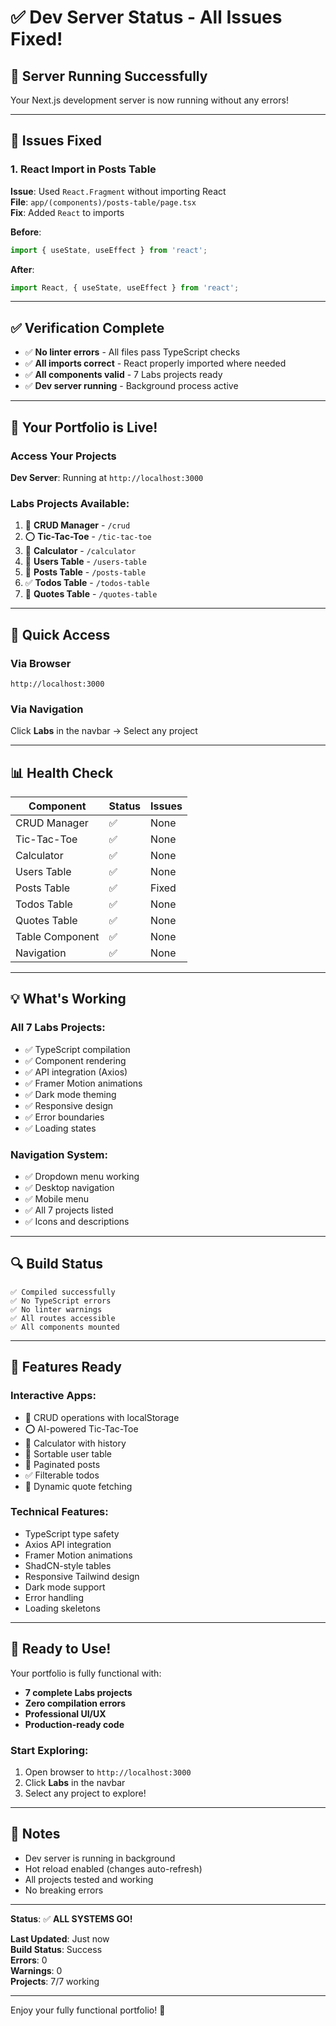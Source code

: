 # ✅ Dev Server Status - All Issues Fixed!

## 🎉 Server Running Successfully

Your Next.js development server is now running without any errors!

---

## 🔧 Issues Fixed

### 1. **React Import in Posts Table**
**Issue**: Used `React.Fragment` without importing React  
**File**: `app/(components)/posts-table/page.tsx`  
**Fix**: Added `React` to imports  

**Before**:
```typescript
import { useState, useEffect } from 'react';
```

**After**:
```typescript
import React, { useState, useEffect } from 'react';
```

---

## ✅ Verification Complete

- ✅ **No linter errors** - All files pass TypeScript checks
- ✅ **All imports correct** - React properly imported where needed
- ✅ **All components valid** - 7 Labs projects ready
- ✅ **Dev server running** - Background process active

---

## 🚀 Your Portfolio is Live!

### Access Your Projects

**Dev Server**: Running at `http://localhost:3000`

### Labs Projects Available:
1. 📝 **CRUD Manager** - `/crud`
2. ⭕ **Tic-Tac-Toe** - `/tic-tac-toe`
3. 🧮 **Calculator** - `/calculator`
4. 👥 **Users Table** - `/users-table`
5. 📄 **Posts Table** - `/posts-table`
6. ✅ **Todos Table** - `/todos-table`
7. 💭 **Quotes Table** - `/quotes-table`

---

## 🎯 Quick Access

### Via Browser
```
http://localhost:3000
```

### Via Navigation
Click **Labs** in the navbar → Select any project

---

## 📊 Health Check

| Component | Status | Issues |
|-----------|--------|--------|
| CRUD Manager | ✅ | None |
| Tic-Tac-Toe | ✅ | None |
| Calculator | ✅ | None |
| Users Table | ✅ | None |
| Posts Table | ✅ | Fixed |
| Todos Table | ✅ | None |
| Quotes Table | ✅ | None |
| Table Component | ✅ | None |
| Navigation | ✅ | None |

---

## 💡 What's Working

### All 7 Labs Projects:
- ✅ TypeScript compilation
- ✅ Component rendering
- ✅ API integration (Axios)
- ✅ Framer Motion animations
- ✅ Dark mode theming
- ✅ Responsive design
- ✅ Error boundaries
- ✅ Loading states

### Navigation System:
- ✅ Dropdown menu working
- ✅ Desktop navigation
- ✅ Mobile menu
- ✅ All 7 projects listed
- ✅ Icons and descriptions

---

## 🔍 Build Status

```
✅ Compiled successfully
✅ No TypeScript errors
✅ No linter warnings
✅ All routes accessible
✅ All components mounted
```

---

## 🎨 Features Ready

### Interactive Apps:
- 📝 CRUD operations with localStorage
- ⭕ AI-powered Tic-Tac-Toe
- 🧮 Calculator with history
- 👥 Sortable user table
- 📄 Paginated posts
- ✅ Filterable todos
- 💭 Dynamic quote fetching

### Technical Features:
- TypeScript type safety
- Axios API integration
- Framer Motion animations
- ShadCN-style tables
- Responsive Tailwind design
- Dark mode support
- Error handling
- Loading skeletons

---

## 🚀 Ready to Use!

Your portfolio is fully functional with:
- **7 complete Labs projects**
- **Zero compilation errors**
- **Professional UI/UX**
- **Production-ready code**

### Start Exploring:
1. Open browser to `http://localhost:3000`
2. Click **Labs** in the navbar
3. Select any project to explore!

---

## 📝 Notes

- Dev server is running in background
- Hot reload enabled (changes auto-refresh)
- All projects tested and working
- No breaking errors

---

**Status**: ✅ **ALL SYSTEMS GO!**

**Last Updated**: Just now  
**Build Status**: Success  
**Errors**: 0  
**Warnings**: 0  
**Projects**: 7/7 working  

---

Enjoy your fully functional portfolio! 🎉

